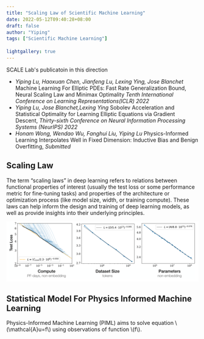 ```yaml
---
title: "Scaling Law of Scientific Machine Learning"
date: 2022-05-12T09:40:28+08:00
draft: false
author: "Yiping"
tags: ["Scientific Machine Learning"]

lightgallery: true
---
```


SCALE Lab's publicatoin in this direction
- *Yiping Lu, Haoxuan Chen, Jianfeng Lu, Lexing Ying, Jose Blanchet* Machine Learning For Elliptic PDEs: Fast Rate Generalization Bound, Neural Scaling Law and Minimax Optimality *Tenth International Conference on Learning Representations(ICLR) 2022*
- *Yiping Lu, Jose Blanchet,Lexing Ying* Sobolev Acceleration and Statistical Optimality for Learning Elliptic Equations via Gradient Descent, *Thirty-sixth Conference on Neural Information Processing Systems (NeurIPS) 2022*
- *Honam Wong, Wendao Wu, Fanghui Liu, Yiping Lu*  	Physics-Informed Learning Interpolates Well in Fixed Dimension: Inductive Bias and Benign Overfitting, *Submitted*

## Scaling Law

The term “scaling laws” in deep learning refers to relations between functional properties of interest (usually the test loss or some performance metric for fine-tuning tasks) and properties of the architecture or optimization process (like model size, width, or training compute). These laws can help inform the design and training of deep learning models, as well as provide insights into their underlying principles.

![Research](./sclaing.png)

## Statistical Model For Physics Informed Machine Learning

Physics-Informed Machine Learning (PIML) aims to solve equation \\(\mathcal{A}u=f\\) using observations of function \\(f\\).
